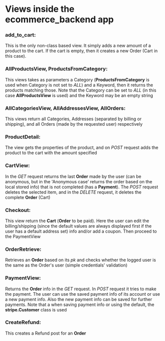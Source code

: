 # Views inside the ecommerce_backend app

### add_to_cart:

This is the only non-class based view. It simply adds a new amount of a product to the cart. If the cart is empty, then it creates a new Order (Cart in this case).


### AllProductsView, ProductsFromCategory:

This views takes as parameters a Category (__ProductsFromCategory__ is used when Category is not set to _ALL_) and a Keyword, then it returns the products matching those. Note that the Category can be set to _ALL_ (in this case __AllProductsView__ is used) and the Keyword may be an empty string

###  AllCategoriesView, AllAddressesView, AllOrders:

This views return all Categories, Addresses (separated by billing or shipping), and all Orders (made by the requested user) respectively

### ProductDetail:

The view gets the properties of the product, and on _POST_ request adds the product to the cart with the amount specified

### CartView:

In the _GET_ request returns the last __Order__ made by the user (can be anonymous, but in the 'Anonymous case' returns the order based on the local stored info) that is not completed (has a __Payment__). The _POST_ request deletes the selected item, and in the _DELETE_ request, it deletes the complete __Order__ (Cart)

### Checkout:

This view return the __Cart__ (__Order__ to be paid). Here the user can edit the billing/shipping (since the default values are always displayed first if the user has a default address set) info and/or add a coupon. Then proceed to the PaymentView

### OrderRetrieve:

Retrieves an __Order__ based on its _pk_ and checks whether the logged user is the same as the Order's user (simple credentials' validation)

### PaymentView:

Returns the __Order__ info in the _GET_ request. In _POST_ request it tries to make the payment. The user can use the saved payment info of its account or use a new payment info. Also the new payment info can be saved for further payments. Note that a when saving payment info or using the default, the __stripe.Customer__ class is used


### CreateRefund:

This creates a Refund post for an __Order__
